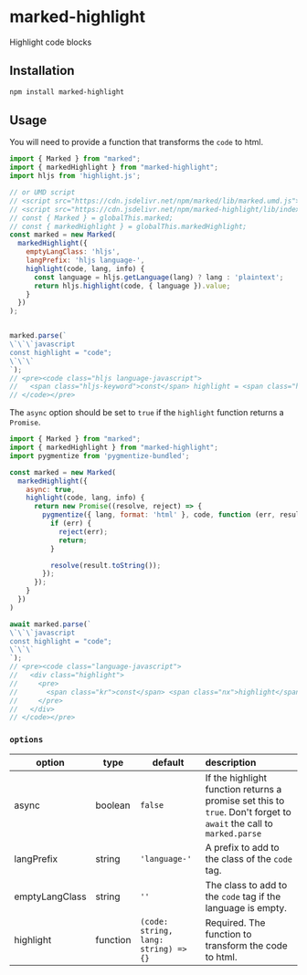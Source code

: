 # marked-highlight

Highlight code blocks

## Installation

```sh
npm install marked-highlight
```

## Usage

You will need to provide a function that transforms the `code` to html.

```js
import { Marked } from "marked";
import { markedHighlight } from "marked-highlight";
import hljs from 'highlight.js';

// or UMD script
// <script src="https://cdn.jsdelivr.net/npm/marked/lib/marked.umd.js"></script>
// <script src="https://cdn.jsdelivr.net/npm/marked-highlight/lib/index.umd.js"></script>
// const { Marked } = globalThis.marked;
// const { markedHighlight } = globalThis.markedHighlight;
const marked = new Marked(
  markedHighlight({
	emptyLangClass: 'hljs',
    langPrefix: 'hljs language-',
    highlight(code, lang, info) {
      const language = hljs.getLanguage(lang) ? lang : 'plaintext';
      return hljs.highlight(code, { language }).value;
    }
  })
);


marked.parse(`
\`\`\`javascript
const highlight = "code";
\`\`\`
`);
// <pre><code class="hljs language-javascript">
//   <span class="hljs-keyword">const</span> highlight = <span class="hljs-string">&quot;code&quot;</span>;
// </code></pre>
```

The `async` option should be set to `true` if the `highlight` function returns a `Promise`.

```js
import { Marked } from "marked";
import { markedHighlight } from "marked-highlight";
import pygmentize from 'pygmentize-bundled';

const marked = new Marked(
  markedHighlight({
    async: true,
    highlight(code, lang, info) {
      return new Promise((resolve, reject) => {
        pygmentize({ lang, format: 'html' }, code, function (err, result) {
          if (err) {
            reject(err);
            return;
          }

          resolve(result.toString());
        });
      });
    }
  })
)

await marked.parse(`
\`\`\`javascript
const highlight = "code";
\`\`\`
`);
// <pre><code class="language-javascript">
//   <div class="highlight">
//     <pre>
//       <span class="kr">const</span> <span class="nx">highlight</span> <span class="o">=</span> <span class="s2">&quot;code&quot;</span><span class="p">;</span>
//     </pre>
//   </div>
// </code></pre>
```

### `options`

| option |  type  | default | description |
|--------|--------|---------|:------------|
| async  | boolean | `false` | If the highlight function returns a promise set this to `true`. Don't forget to `await` the call to `marked.parse` |
| langPrefix | string | `'language-'` | A prefix to add to the class of the `code` tag. |
| emptyLangClass | string | `''` | The class to add to the `code` tag if the language is empty. |
| highlight | function | `(code: string, lang: string) => {}` | Required. The function to transform the code to html. |
